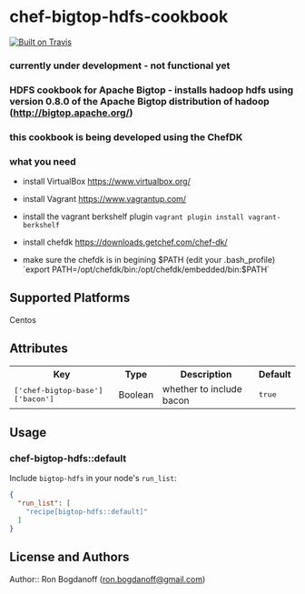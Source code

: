 # chef-bigtop-hdfs-cookbook

[![Built on Travis](https://secure.travis-ci.org/rbogdanoff/chef-bigtop-hdfs.png)](http://travis-ci.org/rbogdanoff/chef-bigtop-hdfs)

### currently under development - not functional yet

### HDFS cookbook for Apache Bigtop - installs hadoop hdfs using version 0.8.0 of the Apache Bigtop distribution of hadoop (http://bigtop.apache.org/)

### this cookbook is being developed using the ChefDK
### what you need

* install VirtualBox https://www.virtualbox.org/

* install Vagrant https://www.vagrantup.com/

* install the vagrant berkshelf plugin
  `vagrant plugin install vagrant-berkshelf`

* install chefdk https://downloads.getchef.com/chef-dk/

* make sure the chefdk is in begining $PATH (edit your .bash_profile)
  `export PATH=/opt/chefdk/bin:/opt/chefdk/embedded/bin:$PATH`


## Supported Platforms

Centos

## Attributes

<table>
  <tr>
    <th>Key</th>
    <th>Type</th>
    <th>Description</th>
    <th>Default</th>
  </tr>
  <tr>
    <td><tt>['chef-bigtop-base']['bacon']</tt></td>
    <td>Boolean</td>
    <td>whether to include bacon</td>
    <td><tt>true</tt></td>
  </tr>
</table>

## Usage

### chef-bigtop-hdfs::default

Include `bigtop-hdfs` in your node's `run_list`:

```json
{
  "run_list": [
    "recipe[bigtop-hdfs::default]"
  ]
}
```

## License and Authors

Author:: Ron Bogdanoff (ron.bogdanoff@gmail.com)
